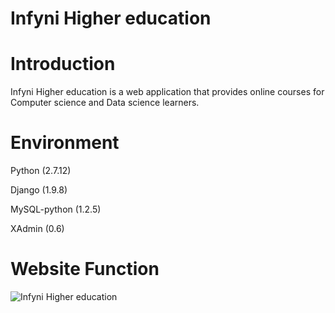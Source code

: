 # Infyni Higher education

# Introduction
Infyni Higher education is a web application that provides online courses for Computer science and Data science learners.

# Environment
Python (2.7.12)

Django (1.9.8)

MySQL-python (1.2.5)

XAdmin (0.6)

# Website Function
![Infyni Higher education](https://user-images.githubusercontent.com/21094374/31415212-f0b69ee2-adef-11e7-98f0-cdf584341ce5.png)
